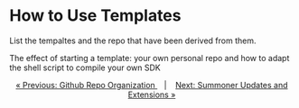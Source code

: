 # How to Use Templates

List the tempaltes and the repo that have been derived from them. 

The effect of starting a template: your own personal repo and how to adapt the shell script to compile your own SDK

<p align="center">
  <a href="github_infra.md">&laquo; Previous: Github Repo Organization </a> &nbsp;&nbsp;&nbsp;|&nbsp;&nbsp;&nbsp; <a href="summoner_ext.md">Next: Summoner Updates and Extensions &raquo;</a>
</p>